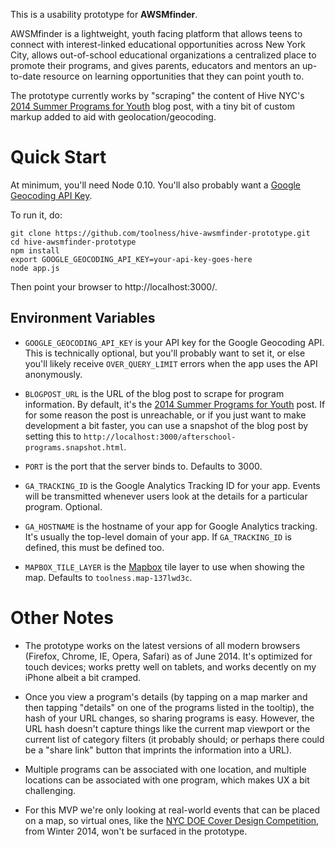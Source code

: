 This is a usability prototype for **AWSMfinder**.

AWSMfinder is a lightweight, youth facing platform that allows teens
to connect with interest-linked educational opportunities across
New York City, allows out-of-school educational organizations a
centralized place to promote their programs, and gives parents,
educators and mentors an up-to-date resource on learning opportunities
that they can point youth to.

The prototype currently works by "scraping" the content of Hive NYC's
[2014 Summer Programs for Youth][1] blog post, with
a tiny bit of custom markup added to aid with geolocation/geocoding.

# Quick Start

At minimum, you'll need Node 0.10. You'll also probably want a
[Google Geocoding API Key][3].

To run it, do:

```
git clone https://github.com/toolness/hive-awsmfinder-prototype.git
cd hive-awsmfinder-prototype
npm install
export GOOGLE_GEOCODING_API_KEY=your-api-key-goes-here
node app.js
```

Then point your browser to http://localhost:3000/.

## Environment Variables

* `GOOGLE_GEOCODING_API_KEY` is your API key for the Google
  Geocoding API. This is technically optional, but you'll probably 
  want to set it, or else you'll likely receive `OVER_QUERY_LIMIT`
  errors when the app uses the API anonymously.

* `BLOGPOST_URL` is the URL of the blog post to scrape for
  program information. By default, it's the
  [2014 Summer Programs for Youth][1] post. If for some reason
  the post is unreachable, or if you just want to make development
  a bit faster, you can use a snapshot of the blog post by setting 
  this to `http://localhost:3000/afterschool-programs.snapshot.html`.

* `PORT` is the port that the server binds to. Defaults to 3000.

* `GA_TRACKING_ID` is the Google Analytics Tracking ID for your app.
  Events will be transmitted whenever users look at the details for
  a particular program. Optional.

* `GA_HOSTNAME` is the hostname of your app for Google Analytics tracking.
  It's usually the top-level domain of your app. If `GA_TRACKING_ID` is
  defined, this must be defined too.

* `MAPBOX_TILE_LAYER` is the [Mapbox][] tile layer to use when
  showing the map. Defaults to `toolness.map-137lwd3c`.

# Other Notes

* The prototype works on the latest versions of all modern
  browsers (Firefox, Chrome, IE, Opera, Safari) as of June 2014.
  It's optimized for touch devices; works pretty well on tablets, and
  works decently on my iPhone albeit a bit cramped.

* Once you view a program's details (by tapping on a map marker and then
  tapping "details" on one of the programs listed in the tooltip), the hash
  of your URL changes, so sharing programs is easy. However, the URL hash
  doesn't capture things like the current map viewport or the current list
  of category filters (it probably should; or perhaps there could be a
  "share link" button that imprints the information into a URL).

* Multiple programs can be associated with one location, and
  multiple locations can be associated with one program, which makes
  UX a bit challenging.

* For this MVP we're only looking at real-world events that can be
  placed on a map, so virtual ones, like the
  [NYC DOE Cover Design Competition][2], from Winter 2014, won't be
  surfaced in the prototype.


<!-- Links -->

  [1]: http://hivenyc.org/2014/04/23/summer-2014-program-opportunities/
  [2]: http://hivenyc.org/2014/01/27/2014-winter-afterschool-programs-teens/#doe
  [3]: https://developers.google.com/maps/documentation/geocoding/
  [Mapbox]: https://www.mapbox.com/
